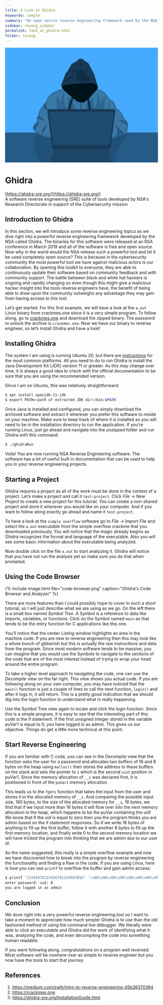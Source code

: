 ```yaml
---
title: A Look at Ghidra
keywords: sample
summary: "An open source reverse engineering framework used by the NSA"
sidebar: reveng_sidebar
permalink: look_at_ghidra.html
folder: reveng
---
```


![Hacker](/images/hacker-5471975_1280.png)

# Ghidra
[https://ghidra-sre.org/](https://ghidra-sre.org/)<br/>
A software reverse engineering (SRE) suite of tools developed by
NSA's Research Directorate in support of the Cybersecurity mission


## Introduction to Ghidra
In this section, we will introduce some reverse engineering topics as we dive right into a powerful reverse engineering framework developed by the NSA called Ghidra. The binaries for this software were released at an RSA conference in March 2019 and all of the software is free and open source. Now why in the world would the NSA release such a powerful tool and let it be used completely open source? This is because in the cybersecurity community the most powerful tool we have against malicious actors is our collaboration. By opening this toolkit to everyone, they are able to continuously update their software based on community feedback and with community support. The battle between black and white hat hackers is ongoing and rapidly changing so even though this might give a malicious hacker insight into the tools reverse engineers have, the benefit of being able to draw upon the community outweighs any advantage they may gain from having access to this tool.

Let’s get started. For this first example, we will have a look at the `a.out` Linux binary from crackmes.one since it is a very simple program. To follow along, go to [crackmes.one](https://crackmes.one/crackme/5f05ec3c33c5d42a7c66792b) and download the zipped binary. The password to unlock the archive is `crackmes.one`. Now we have our binary to reverse engineer, so let’s install Ghidra and have a look!


## Installing Ghidra
The system I am using is running Ubuntu 20, but there are [instructions]( https://ghidra-sre.org/InstallationGuide.html) for the most common platforms. All you need to do to run Ghidra is install the Java Development Kit (JDK) version 11 or greater. As this may change over time, it is always a good idea to check with the official documentation to be sure that you are using the recommended version.

Since I am on Ubuntu, this was relatively straightforward:
```bash
$ apt install openjdk-11-jdk
$ export PATH=<path of extracted JDK dir>/bin:$PATH
```

Once Java is installed and configured, you can simply download the archived software and extract it wherever you prefer this software to reside on your machine. Make sure to keep track of where it is installed as you will need to be in the installation directory to run the application. If you’re running Linux, just go ahead and navigate into the unzipped folder and run Ghidra with this command:
```bash
$ ./ghidraRun
```

Voila! You are now running NSA Reverse Engineering software. The software has a lot of useful built in documentation that can be used to help you in your reverse engineering projects.


## Starting a Project
Ghidra requires a project as all of the work must be done in the context of a project. Let’s make a project and call it `test-project`. Click *File -> New Project* to create a new project for this tutorial. You can create a non-shared project and store it wherever you would like on your computer. And if  you want to follow along exactly go ahead and name it `test-project`. 

To have a look at the `simple overflow` software go to *File -> Import File* and select the `a.out` executable from the simple overflow crackme that you downloaded previously. You will notice that the magic already begins as Ghidra recognizes the format and language of the executable. Also you will see some basic information about the executable being analyzed. 

Now double click on the file `a.out` to start analyzing it. Ghidra will notice that you have not run the analysis yet so make sure you do that when prompted.


## Using the Code Browser
{% include image.html file="code-browser.png" caption="Ghidra's Code Browser and Analyzer" %}

There are more features than I could possibly hope to cover in such a short tutorial, so I will just describe what we are using as we go. On the left there is a small box named *Symbol Tree*. A Symbol is a reference to data like imports, variables, or functions. Click on the Symbol named `main` as that tends to be the entry function for C applications like this one.

You’ll notice that the center *Listing* window highlights an area in the machine code. If you are new to reverse engineering then this may look like a whole bunch of gibberish but this is actually the raw instructions and data from the program. Since most modern software tends to be massive, you can imagine that you would use the Symbols to navigate to the sections of the code that are of the most interest instead of trying to wrap your head around the entire program.

To take a higher level approach to navigating the code, one can use the *Decompile* view on the far right. This view shows you actual code. If you are following along on your own computer, you may have noticed that the `main()` function is just a couple of lines to call the next function, `login()` and after it logs in, it will return. This is a pretty good indication that we should dig into the login function to understand what is really happening. 

Use the Symbol Tree view again to locate and click the login function. Since this is a simple program, it is easy to see that the interesting part of this code is the if statement. If the first unsigned integer stored in the variable puVar1 is equal to 0, you have logged in as admin. This gives us our objective. Things do get a little more technical at this point.


## Start Reverse Engineering
If you are familiar with C code, you can see in the Decompile view that the function asks the user for a password and allocates two buffers of 16 and 8 bytes on the heap using `malloc()` then stores the address to these buffers on the stack and sets the pointer to `1` which is the second `uint` position in puVar1. Since the memory allocation of `__s` was declared first, it is positioned in front of the `puVar1` memory allocation. 

This leads us to the `fgets` function that takes the input from the user and stores it in the allocated memory of `__s`. And comparing the possible input size, 160 bytes, to the size of the allocated memory for `__s`, 16 bytes, we find that if we input more than 16 bytes it will flow over into the next memory allocation in the heap, which happens to be the puVar containing the uid! We know that if the uid is equal to zero then you the program thinks you are admin based on the if statement responses. So if we write 16 bytes of anything to fill up the first buffer, follow it with another 8 bytes to fill up the first memory location, and finally write 0 to the second memory location we will have tricked the program into thinking that we are admin due to our user id.

As the name suggested, this really is a simple overflow example and now we have discovered how to break into the program by reverse engineering the functionality and finding a flaw in the code. If you are using Linux, here is how you can use `printf` to overflow the buffer and gain admin access:
```bash
$ printf "123456781234567812345678%b" '\x00\x00\x00\x00\x00\x00\x00\x00' | ./a.out 
enter password: uid: 0
you are logged in as admin
```


## Conclusion
We dove right into a very powerful reverse engineering tool so I want to take a moment to appreciate how much simpler Ghidra is to use than the old fashioned method of using the command line debugger. We literally were able to click an executable and Ghidra did the work of identifying what it was, analyzing the code, and even decompiling the code into something human readable. 

If you were following along, congratulations on a program well reversed. Most software will be nowhere near as simple to reverse engineer but you now have the tools to start that journey. 


## References
1. https://medium.com/swlh/intro-to-reverse-engineering-45b38370384
2. https://crackmes.one
3. https://ghidra-sre.org/InstallationGuide.html
